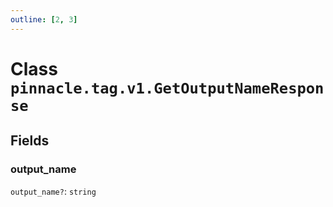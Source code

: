 ```yaml
---
outline: [2, 3]
---
```


# Class `pinnacle.tag.v1.GetOutputNameResponse`




## Fields

### output_name <Badge type="danger" text="nullable" />

`output_name?`: <code>string</code>




